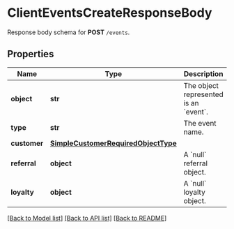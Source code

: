 # ClientEventsCreateResponseBody

Response body schema for **POST** `/events`.

## Properties
Name | Type | Description | Notes
------------ | ------------- | ------------- | -------------
**object** | **str** | The object represented is an &#x60;event&#x60;. | [default to 'event']
**type** | **str** | The event name. | 
**customer** | [**SimpleCustomerRequiredObjectType**](SimpleCustomerRequiredObjectType.md) |  | 
**referral** | **object** | A &#x60;null&#x60; referral object. | 
**loyalty** | **object** | A &#x60;null&#x60; loyalty object. | 

[[Back to Model list]](../README.md#documentation-for-models) [[Back to API list]](../README.md#documentation-for-api-endpoints) [[Back to README]](../README.md)


